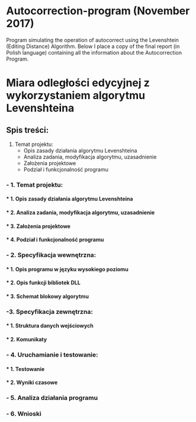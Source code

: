 # Autocorrection-program (November 2017)
Program simulating the operation of autocorrect using the Levenshtein (Editing Distance) Algorithm. 
Below I place a copy of the final report (in Polish language) containing all the information about the Autocorrection Program.



Miara odległości edycyjnej z wykorzystaniem algorytmu Levenshteina
==================================================================

## Spis treści:


1. Temat projektu:
   - Opis zasady działania algorytmu Levenshteina
   - Analiza zadania, modyfikacja algorytmu, uzasadnienie
   - Założenia projektowe
   - Podział i funkcjonalność programu




### - 1. Temat projektu:
#### * 1. Opis zasady działania algorytmu Levenshteina
#### * 2. Analiza zadania, modyfikacja algorytmu, uzasadnienie
#### * 3. Założenia projektowe
#### * 4. Podział i funkcjonalność programu

### - 2. Specyfikacja wewnętrzna:
#### * 1. Opis programu w języku wysokiego poziomu
#### * 2. Opis funkcji bibliotek DLL
#### * 3. Schemat blokowy algorytmu

### -3. Specyfikacja zewnętrzna:
#### * 1. Struktura danych wejściowych
#### * 2. Komunikaty

### - 4. Uruchamianie i testowanie:
#### * 1. Testowanie
#### * 2. Wyniki czasowe

### - 5. Analiza działania programu

### - 6. Wnioski
